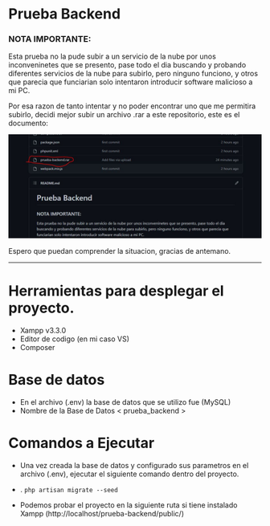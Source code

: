 
# Prueba Backend

### NOTA IMPORTANTE:
Esta prueba no la pude subir a un servicio de la nube por unos inconveninetes que se presento, pase todo el dia buscando y probando diferentes servicios de la nube para subirlo, pero ninguno funciono, y otros que parecia que funciarian solo intentaron introducir software malicioso a mi PC.

Por esa razon de tanto intentar y no poder encontrar uno que me permitira subirlo, decidi mejor subir un archivo .rar a este repositorio, este es el documento:

<p align="center">
<img src="README/rar.JPG" alt="">
</p>
Espero que puedan comprender la situacion, gracias de antemano.

---

# Herramientas para desplegar el proyecto.
- Xampp v3.3.0
- Editor de codigo (en mi caso VS)
- Composer
# Base de datos
- En el archivo (.env) la base de datos que se utilizo fue (MySQL)
- Nombre de la Base de Datos <  prueba_backend  >

# Comandos a Ejecutar
- Una vez creada la base de datos y configurado sus parametros en el archivo (.env), ejecutar el siguiente comando dentro del proyecto.
- . ``` php artisan migrate --seed ```

- Podemos probar el proyecto en la siguiente ruta si tiene instalado Xampp (http://localhost/prueba-backend/public/)
